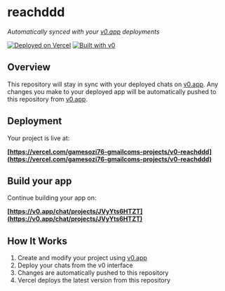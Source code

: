 # reachddd

*Automatically synced with your [v0.app](https://v0.app) deployments*

[![Deployed on Vercel](https://img.shields.io/badge/Deployed%20on-Vercel-black?style=for-the-badge&logo=vercel)](https://vercel.com/gamesozi76-gmailcoms-projects/v0-reachddd)
[![Built with v0](https://img.shields.io/badge/Built%20with-v0.app-black?style=for-the-badge)](https://v0.app/chat/projects/JVyYts6HTZT)

## Overview

This repository will stay in sync with your deployed chats on [v0.app](https://v0.app).
Any changes you make to your deployed app will be automatically pushed to this repository from [v0.app](https://v0.app).

## Deployment

Your project is live at:

**[https://vercel.com/gamesozi76-gmailcoms-projects/v0-reachddd](https://vercel.com/gamesozi76-gmailcoms-projects/v0-reachddd)**

## Build your app

Continue building your app on:

**[https://v0.app/chat/projects/JVyYts6HTZT](https://v0.app/chat/projects/JVyYts6HTZT)**

## How It Works

1. Create and modify your project using [v0.app](https://v0.app)
2. Deploy your chats from the v0 interface
3. Changes are automatically pushed to this repository
4. Vercel deploys the latest version from this repository
